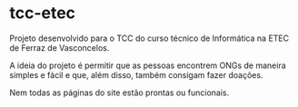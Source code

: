# tcc-etec

Projeto desenvolvido para o TCC do curso técnico de Informática na ETEC de Ferraz de Vasconcelos.

A ideia do projeto é permitir que as pessoas encontrem ONGs de maneira simples e fácil e que, além disso, também consigam fazer doações.

Nem todas as páginas do site estão prontas ou funcionais.
